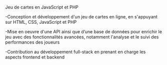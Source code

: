 Jeu de cartes en JavaScript et PHP

-Conception et développement d'un jeu de cartes en ligne, en s'appuyant sur HTML, CSS, JavaScript et PHP

-Mise en oeuvre d'une API ainsi que d’une base de données pour enrichir le jeu avec des fonctionnalités avancées, notamment l'analyse et le suivi des performances des joueurs

-Contribution au développement full-stack en prenant en charge les aspects frontend et backend
